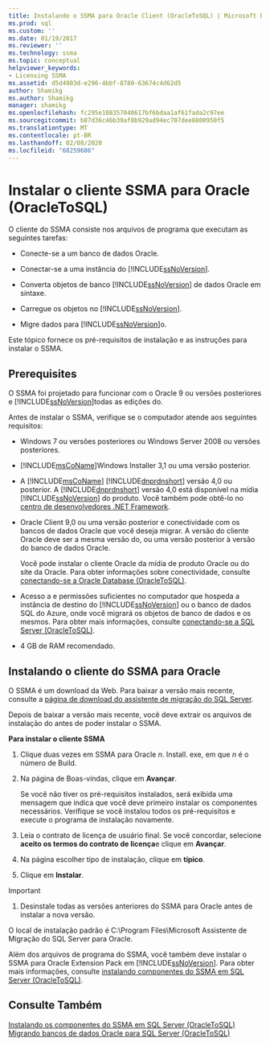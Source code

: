 ```yaml
---
title: Instalando o SSMA para Oracle Client (OracleToSQL) | Microsoft Docs
ms.prod: sql
ms.custom: ''
ms.date: 01/19/2017
ms.reviewer: ''
ms.technology: ssma
ms.topic: conceptual
helpviewer_keywords:
- Licensing SSMA
ms.assetid: d5d4903d-e296-4bbf-8780-63674c4d62d5
author: Shamikg
ms.author: Shamikg
manager: shamikg
ms.openlocfilehash: fc295e108357040617bf6bdaa1af61fada2c97ee
ms.sourcegitcommit: b87d36c46b39af8b929ad94ec707dee8800950f5
ms.translationtype: MT
ms.contentlocale: pt-BR
ms.lasthandoff: 02/08/2020
ms.locfileid: "68259686"
---
```

# <a name="installing-ssma-for-oracle-client-oracletosql"></a>Instalar o cliente SSMA para Oracle (OracleToSQL)
O cliente do SSMA consiste nos arquivos de programa que executam as seguintes tarefas:  
  
-   Conecte-se a um banco de dados Oracle.  
  
-   Conectar-se a uma instância do [!INCLUDE[ssNoVersion](../../includes/ssnoversion-md.md)].  
  
-   Converta objetos de banco [!INCLUDE[ssNoVersion](../../includes/ssnoversion-md.md)] de dados Oracle em sintaxe.  
  
-   Carregue os objetos no [!INCLUDE[ssNoVersion](../../includes/ssnoversion-md.md)].  
  
-   Migre dados para [!INCLUDE[ssNoVersion](../../includes/ssnoversion-md.md)]o.  
  
Este tópico fornece os pré-requisitos de instalação e as instruções para instalar o SSMA.  
  
## <a name="prerequisites"></a>Prerequisites  
O SSMA foi projetado para funcionar com o Oracle 9 ou versões posteriores e [!INCLUDE[ssNoVersion](../../includes/ssnoversion-md.md)]todas as edições do.  
  
Antes de instalar o SSMA, verifique se o computador atende aos seguintes requisitos:  
  
-   Windows 7 ou versões posteriores ou Windows Server 2008 ou versões posteriores.  
  
-   [!INCLUDE[msCoName](../../includes/msconame_md.md)]Windows Installer 3,1 ou uma versão posterior.  
  
-   A [!INCLUDE[msCoName](../../includes/msconame_md.md)] [!INCLUDE[dnprdnshort](../../includes/dnprdnshort_md.md)] versão 4,0 ou posterior. A [!INCLUDE[dnprdnshort](../../includes/dnprdnshort_md.md)] versão 4,0 está disponível na mídia [!INCLUDE[ssNoVersion](../../includes/ssnoversion-md.md)] do produto. Você também pode obtê-lo no [centro de desenvolvedores .NET Framework](https://go.microsoft.com/fwlink/?LinkId=48882).  
  
-   Oracle Client 9,0 ou uma versão posterior e conectividade com os bancos de dados Oracle que você deseja migrar. A versão do cliente Oracle deve ser a mesma versão do, ou uma versão posterior à versão do banco de dados Oracle.  
  
    Você pode instalar o cliente Oracle da mídia de produto Oracle ou do site da Oracle. Para obter informações sobre conectividade, consulte [conectando-se a Oracle Database &#40;OracleToSQL&#41;](../../ssma/oracle/connecting-to-oracle-database-oracletosql.md).  
  
-   Acesso a e permissões suficientes no computador que hospeda a instância de destino do [!INCLUDE[ssNoVersion](../../includes/ssnoversion-md.md)] ou o banco de dados SQL do Azure, onde você migrará os objetos de banco de dados e os mesmos. Para obter mais informações, consulte [conectando-se a SQL Server &#40;OracleToSQL&#41;](../../ssma/oracle/connecting-to-sql-server-oracletosql.md).  
  
-   4 GB de RAM recomendado.  
  
## <a name="installing-the-ssma-for-oracle-client"></a>Instalando o cliente do SSMA para Oracle  
O SSMA é um download da Web. Para baixar a versão mais recente, consulte a [página de download do assistente de migração do SQL Server](https://aka.ms/ssmafororacle).  
  
Depois de baixar a versão mais recente, você deve extrair os arquivos de instalação do antes de poder instalar o SSMA.  
  
**Para instalar o cliente SSMA**  
  
1.  Clique duas vezes em SSMA para Oracle *n*. Install. exe, em que *n* é o número de Build.  
  
2.  Na página de Boas-vindas, clique em **Avançar**.  
  
    Se você não tiver os pré-requisitos instalados, será exibida uma mensagem que indica que você deve primeiro instalar os componentes necessários. Verifique se você instalou todos os pré-requisitos e execute o programa de instalação novamente.  
  
3.  Leia o contrato de licença de usuário final. Se você concordar, selecione **aceito os termos do contrato de licença**e clique em **Avançar**.  
  
4.  Na página escolher tipo de instalação, clique em **típico**.  
  
5.  Clique em **Instalar**.  
  
> [!IMPORTANT]  
> 1.  Desinstale todas as versões anteriores do SSMA para Oracle antes de instalar a nova versão.  
  
O local de instalação padrão é C:\Program Files\Microsoft Assistente de Migração do SQL Server para Oracle.  
  
Além dos arquivos de programa do SSMA, você também deve instalar o SSMA para Oracle Extension Pack em [!INCLUDE[ssNoVersion](../../includes/ssnoversion-md.md)]. Para obter mais informações, consulte [instalando componentes do SSMA em SQL Server &#40;OracleToSQL&#41;](../../ssma/oracle/installing-ssma-components-on-sql-server-oracletosql.md).  
  
## <a name="see-also"></a>Consulte Também  
[Instalando os componentes do SSMA em SQL Server &#40;OracleToSQL&#41;](../../ssma/oracle/installing-ssma-components-on-sql-server-oracletosql.md)  
[Migrando bancos de dados Oracle para SQL Server &#40;OracleToSQL&#41;](../../ssma/oracle/migrating-oracle-databases-to-sql-server-oracletosql.md)  
  
